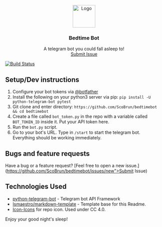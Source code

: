 <p align="center">
    <img src="https://icon-icons.com/icons2/2000/PNG/72/emoji_sleep_sleeping_icon_123401.png" alt="Logo" width=72 height=72>
  <h3 align="center">Bedtime Bot</h3>
  <p align="center">
    A telegram bot you could fall asleep to!
    <br>
    <a href="https://github.com/ScoBrun/bedtimebot/issues/new">Submit Issue</a>
  </p>
</p>

[![Build Status](https://travis-ci.com/ScoBrun/bedtimebot.svg?branch=master)](https://travis-ci.com/ScoBrun/bedtimebot) 

## Setup/Dev instructions
1. Configure your bot tokens via [@botfather](https://telegram.me/botfather)
2. Install the following on your python3 server via pip: `pip install -U python-telegram-bot pytest`
3. Git clone and enter directory: `https://github.com/ScoBrun/bedtimebot && cd bedtimebot`
4. Create a file called `bot_token.py` in the repo with a variable called `BOT_TOKEN_ID` inside it. Put your API token here.
4. Run the `bot.py` script.
5. Go to your bot's URL. Type in `/start` to start the telegram bot. Everything should be working immediately.

## Bugs and feature requests
Have a bug or a feature request? [Feel free to open a new issue.](https://github.com/ScoBrun/bedtimebot/issues/new">Submit Issue)
## Technologies Used
- [python-telegram-bot](https://github.com/python-telegram-bot/python-telegram-bot) - Telegram bot API Framework
- [Ismaestro/markdown-template](https://github.com/Ismaestro/markdown-template/blob/master/README.md) - Template base for this Readme.
- [Icon-Icons](https://icon-icons.com/icon/emoji-sleep-sleeping/123401) for repo icon. Used under CC 4.0.

Enjoy your good night's sleep!
